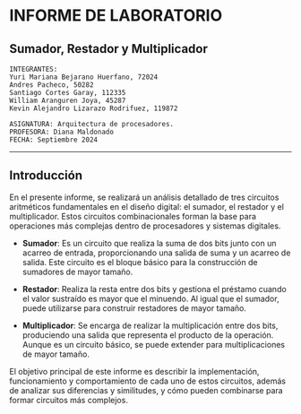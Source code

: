 
# **INFORME DE LABORATORIO**
## **Sumador, Restador y Multiplicador**  
    INTEGRANTES:
    Yuri Mariana Bejarano Huerfano, 72024
    Andres Pacheco, 50282
    Santiago Cortes Garay, 112335
    William Aranguren Joya, 45287
    Kevin Alejandro Lizarazo Rodrifuez, 119872

    ASIGNATURA: Arquitectura de procesadores.
    PROFESORA: Diana Maldonado  
    FECHA: Septiembre 2024

---

## **Introducción**

En el presente informe, se realizará un análisis detallado de tres circuitos aritméticos fundamentales en el diseño digital: el sumador, el restador y el multiplicador. Estos circuitos combinacionales forman la base para operaciones más complejas dentro de procesadores y sistemas digitales. 

- **Sumador**: Es un circuito que realiza la suma de dos bits junto con un acarreo de entrada, proporcionando una salida de suma y un acarreo de salida. Este circuito es el bloque básico para la construcción de sumadores de mayor tamaño.

- **Restador**: Realiza la resta entre dos bits y gestiona el préstamo cuando el valor sustraído es mayor que el minuendo. Al igual que el sumador, puede utilizarse para construir restadores de mayor tamaño.

- **Multiplicador**: Se encarga de realizar la multiplicación entre dos bits, produciendo una salida que representa el producto de la operación. Aunque es un circuito básico, se puede extender para multiplicaciones de mayor tamaño.

El objetivo principal de este informe es describir la implementación, funcionamiento y comportamiento de cada uno de estos circuitos, además de analizar sus diferencias y similitudes, y cómo pueden combinarse para formar circuitos más complejos.
